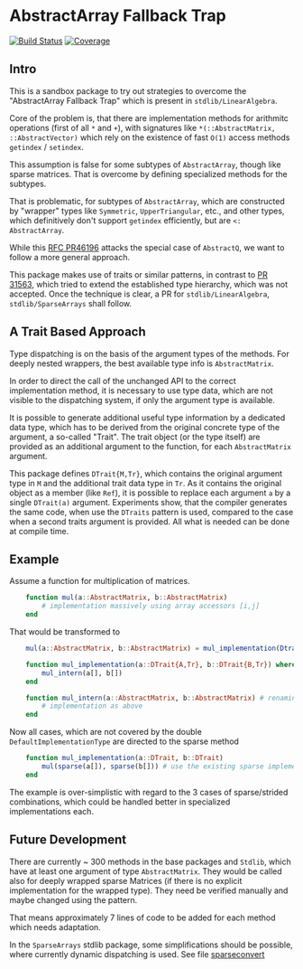 # AbstractArray Fallback Trap

[![Build Status](https://github.com/KlausC/AbsArrFallbackTrap.jl/actions/workflows/CI.yml/badge.svg?branch=main)](https://github.com/KlausC/AbsArrFallbackTrap.jl/actions/workflows/CI.yml?query=branch%3Amain)
[![Coverage](https://codecov.io/gh/KlausC/AbsArrFallbackTrap.jl/branch/main/graph/badge.svg)](https://codecov.io/gh/KlausC/AbsArrFallbackTrap.jl)

## Intro

This is a sandbox package to try out strategies to overcome the "AbstractArray Fallback Trap" which is present in `stdlib/LinearAlgebra`.

Core of the problem is, that there are implementation methods for arithmitc operations (first of all `*` and `+`), with signatures like
`*(::AbstractMatrix, ::AbstractVector)` which rely on the existence of fast `O(1)` access methods `getindex` / `setindex`.

This assumption is false for some subtypes of `AbstractArray`, though like sparse matrices.
That is overcome by defining specialized methods for the subtypes.

That is problematic, for subtypes of `AbstractArray`, which are constructed by "wrapper" types like `Symmetric`, `UpperTriangular`, etc.,
and other types, which definitively don't support `getindex` efficiently, but are `<: AbstractArray`.

While this [RFC PR46196](https://github.com/JuliaLang/julia/pull/46196) attacks the special case of `AbstractQ`, we want to follow a more general approach.

This package makes use of traits or similar patterns, in contrast to [PR 31563](https://github.com/JuliaLang/julia/pull/31563), which tried to
extend the established type hierarchy, which was not accepted.
Once the technique is clear, a PR for `stdlib/LinearAlgebra`, `stdlib/SparseArrays` shall follow.

## A Trait Based Approach

Type dispatching is on the basis of the argument types of the methods. For deeply nested wrappers, the best available type info is `AbstractMatrix`.

In order to direct the call of the unchanged API to the correct implementation method, it is necessary to use type data, which are not visible to the
dispatching system, if only the argument type is available.

It is possible to generate additional useful type information by a dedicated data type, which has to be derived from the original concrete type of the
argument, a so-called "Trait". The trait object (or the type itself) are provided as an additional argument to the function, for each `AbstractMatrix`
argument.

This package defines `DTrait{M,Tr}`, which contains the original argument type in `M` and the additional trait data type in `Tr`.
As it contains the original object as a member (like `Ref`), it is possible to replace each argument `a` by a single `DTrait(a)` argument.
Experiments show, that the compiler generates the same code, when use the `DTraits` pattern is used, compared to the case when a second traits argument is
provided. All what is needed can be done at compile time.

## Example

Assume a function for multiplication of matrices.

```julia
    function mul(a::AbstractMatrix, b::AbstractMatrix)
        # implementation massively using array accessors [i,j]
    end
```

That would be transformed to

```julia
    mul(a::AbstractMatrix, b::AbstractMatrix) = mul_implementation(Dtrait(a), DTrait(b))

    function mul_implementation(a::DTrait{A,Tr}, b::DTrait{B,Tr}) where {A,B,Tr<:DefaultImplementationType}
        mul_intern(a[], b[])
    end

    function mul_intern(a::AbstractMatrix, b::AbstractMatrix) # renaming the original function
        # implementation as above
    end
```

Now all cases, which are not covered by the double `DefaultImplementationType` are directed to the sparse method

```julia
    function mul_implementation(a::DTrait, b::DTrait)
        mul(sparse(a[]), sparse(b[])) # use the existing sparse implementation (which dispatches on sparse types)
    end
```

The example is over-simplistic with regard to the 3 cases of sparse/strided combinations, which could be handled
better in specialized implementations each.

## Future Development

There are currently ~ 300 methods in the base packages and `Stdlib`, which have at least one argument of type `AbstractMatrix`.
They would be called also for deeply wrapped sparse Matrices (if there is no explicit implementation for the wrapped type).
They need be verified manually and maybe changed using the pattern.

That means approximately 7 lines of code to be added for each method which needs adaptation.

In the `SparseArrays` stdlib package, some simplifications should be possible, where currently dynamic dispatching is used.
See file [sparseconvert](https://github.com/JuliaSparse/SparseArrays.jl/blob/31b491e431d0b9c4e5e17fdcbbc9f71579e7c79c/src/sparseconvert.jl#L78)

